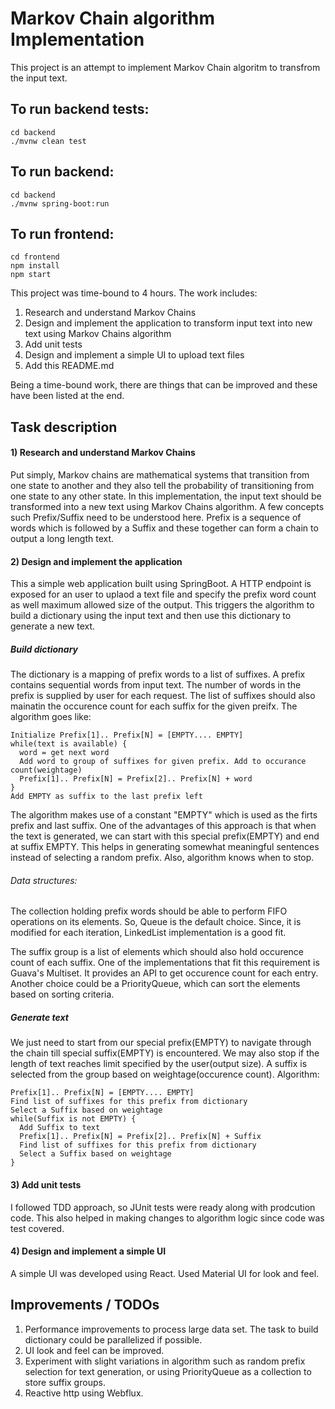 # Markov Chain algorithm Implementation

This project is an attempt to implement Markov Chain algoritm to transfrom the input text. 

## To run backend tests:
```
cd backend
./mvnw clean test 
```
## To run backend:
```
cd backend
./mvnw spring-boot:run
```
## To run frontend:
```
cd frontend
npm install
npm start
```

This project was time-bound to 4 hours. The work includes:
1) Research and understand Markov Chains
2) Design and implement the application to transform input text into new text using Markov Chains algorithm
3) Add unit tests
4) Design and implement a simple UI to upload text files
5) Add this README.md 

Being a time-bound work, there are things that can be improved and these have been listed at the end.

## Task description
#### 1) Research and understand Markov Chains
Put simply, Markov chains are mathematical systems that transition from one state to another and they also tell the probability of transitioning from one state to any other state.
In this implementation, the input text should be transformed into a new text using Markov Chains algorithm. A few concepts such Prefix/Suffix need to be understood here. Prefix is a sequence of words which is followed by a Suffix and these together can form a chain to output a long length text.

#### 2) Design and implement the application
This a simple web application built using SpringBoot. A HTTP endpoint is exposed for an user to uplaod a text file and specify the prefix word count as well maximum allowed size of the output. This triggers the algorithm to build a dictionary using the input text and then use this dictionary to generate a new text.
##### Build dictionary
The dictionary is a mapping of prefix words to a list of suffixes. A prefix contains sequential words from input text. The number of words in the prefix is supplied by user for each request. The list of suffixes should also mainatin the occurence count for each suffix for the given preifx.
The algorithm goes like:
```
Initialize Prefix[1].. Prefix[N] = [EMPTY.... EMPTY]
while(text is available) {
  word = get next word
  Add word to group of suffixes for given prefix. Add to occurance count(weightage)
  Prefix[1].. Prefix[N] = Prefix[2].. Prefix[N] + word
}
Add EMPTY as suffix to the last prefix left
``` 
The algorithm makes use of a constant "EMPTY" which is used as the firts prefix and last suffix. One of the advantages of this approach is that when the text is generated, we can start with this special prefix(EMPTY) and end at suffix EMPTY. This helps in generating somewhat meaningful sentences instead of selecting a random prefix. Also, algorithm knows when to stop.
###### Data structures:
The collection holding prefix words should be able to perform FIFO operations on its elements. So, Queue is the default choice. Since, it is modified for each iteration, LinkedList implementation is a good fit.

The suffix group is a list of elements which should also hold occurence count of each suffix. One of the implementations that fit this requirement is Guava's Multiset. It provides an API to get occurence count for each entry. Another choice could be a PriorityQueue, which can sort the elements based on sorting criteria.

##### Generate text
We just need to start from our special prefix(EMPTY) to navigate through the chain till special suffix(EMPTY) is encountered. We may also stop if the length of text reaches limit specified by the user(output size). A suffix is selected from the group based on weightage(occurence count).
Algorithm:
```
Prefix[1].. Prefix[N] = [EMPTY.... EMPTY]
Find list of suffixes for this prefix from dictionary
Select a Suffix based on weightage
while(Suffix is not EMPTY) {
  Add Suffix to text
  Prefix[1].. Prefix[N] = Prefix[2].. Prefix[N] + Suffix
  Find list of suffixes for this prefix from dictionary
  Select a Suffix based on weightage
}
```

#### 3) Add unit tests
I followed TDD approach, so JUnit tests were ready along with prodcution code. This also helped in making changes to algorithm logic since code was test covered.

#### 4) Design and implement a simple UI
A simple UI was developed using React. Used Material UI for look and feel.

## Improvements / TODOs
1) Performance improvements to process large data set. The task to build dictionary could be parallelized if possible.
2) UI look and feel can be improved.
3) Experiment with slight variations in algorithm such as random prefix selection for text generation, or using PriorityQueue as a collection to store suffix groups.
4) Reactive http using Webflux.
